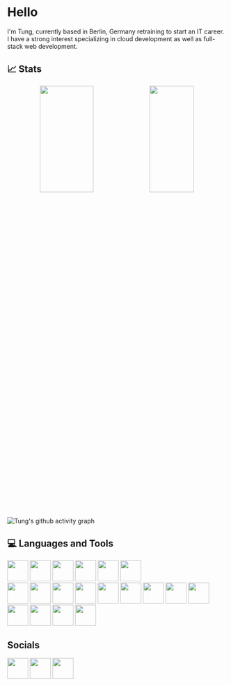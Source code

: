 # Hello
I'm Tung, currently based in Berlin, Germany retraining to start an IT career. I have a strong interest specializing in cloud development as well as full-stack web development.

## 📈 Stats 
<p align="center">
  <img width=49.3% height=25% src="https://github-readme-streak-stats.herokuapp.com?user=TungNgyn&theme=nord&border_radius=10" />
  <img width=45% height=25% src="https://github-readme-stats.vercel.app/api?username=TungNgyn&theme=nord&show_icons=true)" />
  
![Tung's github activity graph](https://github-readme-activity-graph.vercel.app/graph?username=TungNgyn&theme=nord)
<!-- [![GitHub Trends SVG](https://api.githubtrends.io/user/svg/TungNgyn/langs)](https://githubtrends.io) -->
</p>

## 💻 Languages and Tools
<!-- ![My languages](https://skillicons.dev/icons?i=java,kotlin,cs,js,dart,flutter&theme=light)

![My tools](https://skillicons.dev/icons?i=html,css,bash,vim,docker,git,mysql,postgres,supabase&theme=light)

<div>
<img src="https://cdn.jsdelivr.net/npm/devicon/icons/windows8/windows8-original.svg" width="48" height="48"/>
<img src="https://cdn.jsdelivr.net/npm/devicon/icons/linux/linux-original.svg" width="48" height="48"/>
<img src="https://cdn.jsdelivr.net/npm/devicon/icons/apple/apple-original.svg" width="48" height="48"/>
<img src="https://cdn.jsdelivr.net/npm/devicon/icons/android/android-original.svg" width="48" height="48"/>
</div> -->
<div>
<img src="https://cdn.jsdelivr.net/npm/devicon/icons/java/java-original.svg" width="48" height="48"/>
<img src="https://cdn.jsdelivr.net/npm/devicon/icons/csharp/csharp-original.svg" width="48" height="48"/>
<img src="https://cdn.jsdelivr.net/npm/devicon/icons/javascript/javascript-original.svg"width="48" height="48" />
<img src="https://cdn.jsdelivr.net/npm/devicon/icons/dart/dart-original.svg" width="48" height="48" />
<img src="https://cdn.jsdelivr.net/npm/devicon/icons/flutter/flutter-original.svg" width="48" height="48" />
<img src="https://cdn.jsdelivr.net/npm/devicon@latest/icons/vuejs/vuejs-original.svg" width="48" height="48"/>
</div>
<div>
<img src="https://cdn.jsdelivr.net/npm/devicon/icons/html5/html5-original.svg" width="48" height="48"/>
<img src="https://cdn.jsdelivr.net/npm/devicon/icons/css3/css3-original.svg" width="48" height="48"/>
<img src="https://cdn.jsdelivr.net/npm/devicon/icons/sass/sass-original.svg" width="48" height="48"/>
<img src="https://cdn.jsdelivr.net/npm/devicon/icons/bootstrap/bootstrap-original.svg" width="48" height="48"/>
<img src="https://cdn.jsdelivr.net/npm/devicon/icons/nodejs/nodejs-original.svg" width="48" height="48"/>
<img src="https://cdn.jsdelivr.net/npm/devicon/icons/git/git-original.svg" width="48" height="48"/>
<img src="https://cdn.jsdelivr.net/npm/devicon/icons/mysql/mysql-original.svg" width="48" height="48"/>
<img src="https://cdn.jsdelivr.net/npm/devicon/icons/postgresql/postgresql-original.svg" width="48" height="48"/>
<img src="https://cdn.jsdelivr.net/npm/devicon/icons/azure/azure-original.svg" width="48" height="48"/>
</div>
<div>
<img src="https://cdn.jsdelivr.net/npm/devicon/icons/windows8/windows8-original.svg" width="48" height="48"/>
<img src="https://cdn.jsdelivr.net/npm/devicon/icons/linux/linux-original.svg" width="48" height="48"/>
<img src="https://cdn.jsdelivr.net/npm/devicon/icons/apple/apple-original.svg" width="48" height="48"/>
<img src="https://cdn.jsdelivr.net/npm/devicon/icons/android/android-original.svg" width="48" height="48"/>
</div>

## Socials
<div>
<img src="https://cdn.jsdelivr.net/npm/devicon/icons/facebook/facebook-original.svg" width="48" height="48"/>
<img src="https://cdn.jsdelivr.net/npm/devicon/icons/twitter/twitter-original.svg" width="48" height="48"/>
<img src="https://cdn.jsdelivr.net/npm/devicon/icons/linkedin/linkedin-original.svg" width="48" height="48"/>
</div>
